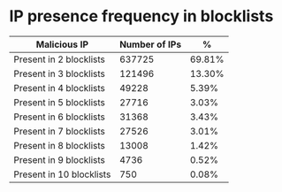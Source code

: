 # IP presence frequency in blocklists
| Malicious IP | Number of IPs | % |
|----|----|----|
| Present in 2 blocklists | 637725 | 69.81% |
| Present in 3 blocklists | 121496 | 13.30% |
| Present in 4 blocklists | 49228 | 5.39% |
| Present in 5 blocklists | 27716 | 3.03% |
| Present in 6 blocklists | 31368 | 3.43% |
| Present in 7 blocklists | 27526 | 3.01% |
| Present in 8 blocklists | 13008 | 1.42% |
| Present in 9 blocklists | 4736 | 0.52% |
| Present in 10 blocklists | 750 | 0.08% |
